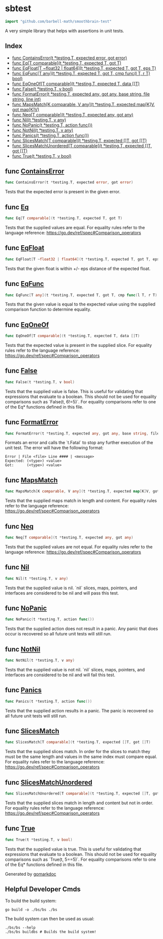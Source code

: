 <!-- gomarkdoc:embed:start -->

<!-- Code generated by gomarkdoc. DO NOT EDIT -->

# sbtest

```go
import "github.com/barbell-math/smoothbrain-test"
```

A very simple library that helps with assertions in unit tests.

## Index

- [func ContainsError\(t \*testing.T, expected error, got error\)](<#ContainsError>)
- [func Eq\[T comparable\]\(t \*testing.T, expected T, got T\)](<#Eq>)
- [func EqFloat\[T \~float32 | float64\]\(t \*testing.T, expected T, got T, eps T\)](<#EqFloat>)
- [func EqFunc\[T any\]\(t \*testing.T, expected T, got T, cmp func\(l T, r T\) bool\)](<#EqFunc>)
- [func EqOneOf\[T comparable\]\(t \*testing.T, expected T, data \[\]T\)](<#EqOneOf>)
- [func False\(t \*testing.T, v bool\)](<#False>)
- [func FormatError\(t \*testing.T, expected any, got any, base string, file string, line int\)](<#FormatError>)
- [func MapsMatch\[K comparable, V any\]\(t \*testing.T, expected map\[K\]V, got map\[K\]V\)](<#MapsMatch>)
- [func Neq\[T comparable\]\(t \*testing.T, expected any, got any\)](<#Neq>)
- [func Nil\(t \*testing.T, v any\)](<#Nil>)
- [func NoPanic\(t \*testing.T, action func\(\)\)](<#NoPanic>)
- [func NotNil\(t \*testing.T, v any\)](<#NotNil>)
- [func Panics\(t \*testing.T, action func\(\)\)](<#Panics>)
- [func SlicesMatch\[T comparable\]\(t \*testing.T, expected \[\]T, got \[\]T\)](<#SlicesMatch>)
- [func SlicesMatchUnordered\[T comparable\]\(t \*testing.T, expected \[\]T, got \[\]T\)](<#SlicesMatchUnordered>)
- [func True\(t \*testing.T, v bool\)](<#True>)


<a name="ContainsError"></a>
## func [ContainsError](<https://github.com/barbell-math/smoothbrain-test/blob/main/test.go#L34>)

```go
func ContainsError(t *testing.T, expected error, got error)
```

Tests that the expected error is present in the given error.

<a name="Eq"></a>
## func [Eq](<https://github.com/barbell-math/smoothbrain-test/blob/main/test.go#L83>)

```go
func Eq[T comparable](t *testing.T, expected T, got T)
```

Tests that the supplied values are equal. For equality rules refer to the language reference: https://go.dev/ref/spec#Comparison_operators

<a name="EqFloat"></a>
## func [EqFloat](<https://github.com/barbell-math/smoothbrain-test/blob/main/test.go#L112>)

```go
func EqFloat[T ~float32 | float64](t *testing.T, expected T, got T, eps T)
```

Tests that the given float is within \+/\- eps distance of the expected float.

<a name="EqFunc"></a>
## func [EqFunc](<https://github.com/barbell-math/smoothbrain-test/blob/main/test.go#L128>)

```go
func EqFunc[T any](t *testing.T, expected T, got T, cmp func(l T, r T) bool)
```

Tests that the given value is equal to the expected value using the supplied comparison function to determine equality.

<a name="EqOneOf"></a>
## func [EqOneOf](<https://github.com/barbell-math/smoothbrain-test/blob/main/test.go#L97>)

```go
func EqOneOf[T comparable](t *testing.T, expected T, data []T)
```

Tests that the expected value is present in the supplied slice. For equality rules refer to the language reference: https://go.dev/ref/spec#Comparison_operators

<a name="False"></a>
## func [False](<https://github.com/barbell-math/smoothbrain-test/blob/main/test.go#L171>)

```go
func False(t *testing.T, v bool)
```

Tests that the supplied value is false. This is useful for validating that expressions that evaluate to a boolean. This should not be used for equality comparisons such as \`False\(t, 6\!=5\)\`. For equality comparisons refer to one of the Eq\* functions defined in this file.

<a name="FormatError"></a>
## func [FormatError](<https://github.com/barbell-math/smoothbrain-test/blob/main/test.go#L19-L26>)

```go
func FormatError(t *testing.T, expected any, got any, base string, file string, line int)
```

Formats an error and calls the \`t.Fatal\` to stop any further execution of the unit test. The error will have the following format:

```
Error | File <file> Line #### | <message>
Expected: (<type>) <value>
Got:      (<type>) <value>
```

<a name="MapsMatch"></a>
## func [MapsMatch](<https://github.com/barbell-math/smoothbrain-test/blob/main/test.go#L313-L317>)

```go
func MapsMatch[K comparable, V any](t *testing.T, expected map[K]V, got map[K]V)
```

Tests that the supplied maps match in length and content. For equality rules refer to the language reference: https://go.dev/ref/spec#Comparison_operators

<a name="Neq"></a>
## func [Neq](<https://github.com/barbell-math/smoothbrain-test/blob/main/test.go#L141>)

```go
func Neq[T comparable](t *testing.T, expected any, got any)
```

Tests that the supplied values are not equal. For equality rules refer to the language reference: https://go.dev/ref/spec#Comparison_operators

<a name="Nil"></a>
## func [Nil](<https://github.com/barbell-math/smoothbrain-test/blob/main/test.go#L184>)

```go
func Nil(t *testing.T, v any)
```

Tests that the supplied value is nil. \`nil\` slices, maps, pointers, and interfaces are considered to be nil and will pass this test.

<a name="NoPanic"></a>
## func [NoPanic](<https://github.com/barbell-math/smoothbrain-test/blob/main/test.go#L66>)

```go
func NoPanic(t *testing.T, action func())
```

Tests that the supplied action does not result in a panic. Any panic that does occur is recovered so all future unit tests will still run.

<a name="NotNil"></a>
## func [NotNil](<https://github.com/barbell-math/smoothbrain-test/blob/main/test.go#L212>)

```go
func NotNil(t *testing.T, v any)
```

Tests that the supplied value is not nil. \`nil\` slices, maps, pointers, and interfaces are considered to be nil and will fail this test.

<a name="Panics"></a>
## func [Panics](<https://github.com/barbell-math/smoothbrain-test/blob/main/test.go#L49>)

```go
func Panics(t *testing.T, action func())
```

Tests that the supplied action results in a panic. The panic is recovered so all future unit tests will still run.

<a name="SlicesMatch"></a>
## func [SlicesMatch](<https://github.com/barbell-math/smoothbrain-test/blob/main/test.go#L248>)

```go
func SlicesMatch[T comparable](t *testing.T, expected []T, got []T)
```

Tests that the supplied slices match. In order for the slices to match they must be the same length and values in the same index must compare equal. For equality rules refer to the language reference: https://go.dev/ref/spec#Comparison_operators

<a name="SlicesMatchUnordered"></a>
## func [SlicesMatchUnordered](<https://github.com/barbell-math/smoothbrain-test/blob/main/test.go#L271>)

```go
func SlicesMatchUnordered[T comparable](t *testing.T, expected []T, got []T)
```

Tests that the supplied slices match in length and content but not in order. For equality rules refer to the language reference: https://go.dev/ref/spec#Comparison_operators

<a name="True"></a>
## func [True](<https://github.com/barbell-math/smoothbrain-test/blob/main/test.go#L156>)

```go
func True(t *testing.T, v bool)
```

Tests that the supplied value is true. This is useful for validating that expressions that evaluate to a boolean. This should not be used for equality comparisons such as \`True\(t, 5==5\)\`. For equality comparisons refer to one of the Eq\* functions defined in this file.

Generated by [gomarkdoc](<https://github.com/princjef/gomarkdoc>)


<!-- gomarkdoc:embed:end -->

## Helpful Developer Cmds

To build the build system:

```
go build -o ./bs/bs ./bs
```

The build system can then be used as usual:

```
./bs/bs --help
./bs/bs buildbs # Builds the build system!
```
